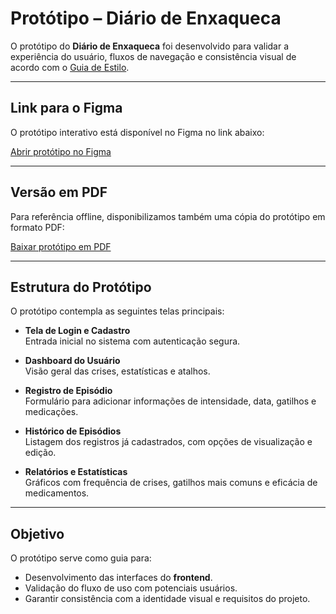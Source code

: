 # Protótipo – Diário de Enxaqueca

O protótipo do **Diário de Enxaqueca** foi desenvolvido para validar a experiência do usuário, fluxos de navegação e consistência visual de acordo com o [Guia de Estilo](./guia-de-estilo.md).  

---

## Link para o Figma

O protótipo interativo está disponível no Figma no link abaixo:  

[Abrir protótipo no Figma](https://www.figma.com/design/xoJ8FdBxirWbwV4XJlN4at/Di%C3%A1rio-de-enxaqueca?node-id=4-98&t=dGFHW5tJmNiVQfDV-1)

---

## Versão em PDF

Para referência offline, disponibilizamos também uma cópia do protótipo em formato PDF:  

[Baixar protótipo em PDF](./assets/prototipo.pdf)

---

## Estrutura do Protótipo

O protótipo contempla as seguintes telas principais:

- **Tela de Login e Cadastro**  
  Entrada inicial no sistema com autenticação segura.

- **Dashboard do Usuário**  
  Visão geral das crises, estatísticas e atalhos.

- **Registro de Episódio**  
  Formulário para adicionar informações de intensidade, data, gatilhos e medicações.

- **Histórico de Episódios**  
  Listagem dos registros já cadastrados, com opções de visualização e edição.

- **Relatórios e Estatísticas**  
  Gráficos com frequência de crises, gatilhos mais comuns e eficácia de medicamentos.

---

## Objetivo

O protótipo serve como guia para:  
- Desenvolvimento das interfaces do **frontend**.  
- Validação do fluxo de uso com potenciais usuários.  
- Garantir consistência com a identidade visual e requisitos do projeto.
